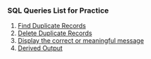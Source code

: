    ### SQL Queries List for Practice
1. [Find Duplicate Records](https://github.com/sonupachauri/sql/blob/main/Delete_Duplicate_Records.md)
2. [Delete Duplicate Records](https://github.com/sonupachauri/sql/blob/main/Delete_Duplicate_Records.md)
3. [Display the correct or meaningful message](https://github.com/sonupachauri/sql/blob/main/Q1-DS_Comments_and_Translation.md)
4. [Derived Output](https://github.com/sonupachauri/sql/blob/main/Q2-DS_Derive_Output.md)
